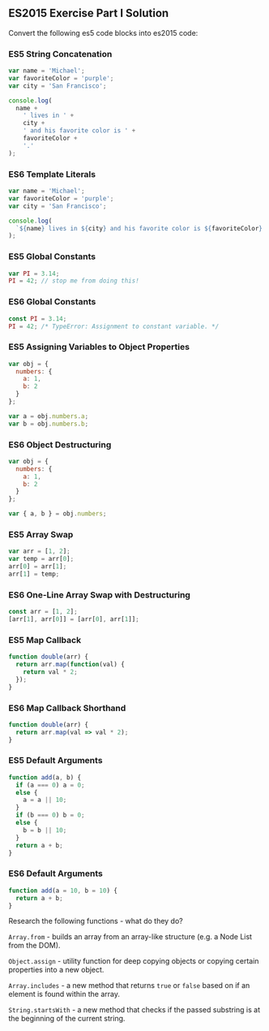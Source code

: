 ## ES2015 Exercise Part I Solution

Convert the following es5 code blocks into es2015 code:

### ES5 String Concatenation

```javascript
var name = 'Michael';
var favoriteColor = 'purple';
var city = 'San Francisco';

console.log(
  name +
    ' lives in ' +
    city +
    ' and his favorite color is ' +
    favoriteColor +
    '.'
);
```

### ES6 Template Literals

```javascript
var name = 'Michael';
var favoriteColor = 'purple';
var city = 'San Francisco';

console.log(
  `${name} lives in ${city} and his favorite color is ${favoriteColor}.`
);
```

### ES5 Global Constants

```javascript
var PI = 3.14;
PI = 42; // stop me from doing this!
```

### ES6 Global Constants

```javascript
const PI = 3.14;
PI = 42; /* TypeError: Assignment to constant variable. */
```

### ES5 Assigning Variables to Object Properties

```javascript
var obj = {
  numbers: {
    a: 1,
    b: 2
  }
};

var a = obj.numbers.a;
var b = obj.numbers.b;
```

### ES6 Object Destructuring

```javascript
var obj = {
  numbers: {
    a: 1,
    b: 2
  }
};

var { a, b } = obj.numbers;
```

### ES5 Array Swap

```javascript
var arr = [1, 2];
var temp = arr[0];
arr[0] = arr[1];
arr[1] = temp;
```

### ES6 One-Line Array Swap with Destructuring

```javascript
const arr = [1, 2];
[arr[1], arr[0]] = [arr[0], arr[1]];
```

### ES5 Map Callback

```javascript
function double(arr) {
  return arr.map(function(val) {
    return val * 2;
  });
}
```

### ES6 Map Callback Shorthand

```javascript
function double(arr) {
  return arr.map(val => val * 2);
}
```

### ES5 Default Arguments

```javascript
function add(a, b) {
  if (a === 0) a = 0;
  else {
    a = a || 10;
  }
  if (b === 0) b = 0;
  else {
    b = b || 10;
  }
  return a + b;
}
```

### ES6 Default Arguments

```javascript
function add(a = 10, b = 10) {
  return a + b;
}
```

Research the following functions - what do they do?

`Array.from` - builds an array from an array-like structure (e.g. a Node List from the DOM).

`Object.assign` - utility function for deep copying objects or copying certain properties into a new object.

`Array.includes` - a new method that returns `true` or `false` based on if an element is found within the array.

`String.startsWith` - a new method that checks if the passed substring is at the beginning of the current string.
